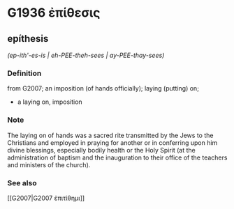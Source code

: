 # G1936 ἐπίθεσις

## epíthesis

_(ep-ith'-es-is | eh-PEE-theh-sees | ay-PEE-thay-sees)_

### Definition

from G2007; an imposition (of hands officially); laying (putting) on; 

- a laying on, imposition

### Note

The laying on of hands was a sacred rite transmitted by the Jews to the Christians and employed in praying for another or in conferring upon him divine blessings, especially bodily health or the Holy Spirit (at the administration of baptism and the inauguration to their office of the teachers and ministers of the church).

### See also

[[G2007|G2007 ἐπιτίθημι]]
